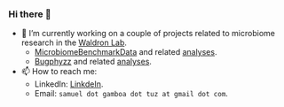 ### Hi there 👋
- 🔭 I’m currently working on a couple of projects related to microbiome research in the [Waldron Lab](https://github.com/waldronlab).
  - [MicrobiomeBenchmarkData](https://github.com/waldronlab/MicrobiomeBenchmarkData) and related [analyses](https://github.com/waldronlab/MicrobiomeBenchmarkDataAnalyses).
  - [Bugphyzz](https://github.com/waldronlab/bugphyzz) and related [analyses](https://github.com/waldronlab/bugphyzzAnalyses).
- 📫 How to reach me:
  - LinkedIn: [LinkdeIn](https://www.linkedin.com/in/sdgamboa).
  - Email: `samuel dot gamboa dot tuz at gmail dot com`.
<!--
**sdgamboa/sdgamboa** is a ✨ _special_ ✨ repository because its `README.md` (this file) appears on your GitHub profile.

Here are some ideas to get you started:

- 🔭 I’m currently working on ...
- 🌱 I’m currently learning ...
- 👯 I’m looking to collaborate on ...
- 🤔 I’m looking for help with ...
- 💬 Ask me about ...
- 📫 How to reach me: ...
- 😄 Pronouns: ...
- ⚡ Fun fact: ...
-->
